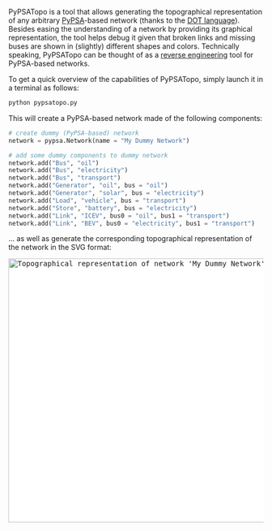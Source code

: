 PyPSATopo is a tool that allows generating the topographical representation of any arbitrary [PyPSA](https://pypsa.org)-based network (thanks to the [DOT language](https://graphviz.org/doc/info/lang.html)). Besides easing the understanding of a network by providing its graphical representation, the tool helps debug it given that broken links and missing buses are shown in (slightly) different shapes and colors. Technically speaking, PyPSATopo can be thought of as a [reverse engineering](https://en.wikipedia.org/wiki/Reverse_engineering) tool for PyPSA-based networks.

To get a quick overview of the capabilities of PyPSATopo, simply launch it in a terminal as follows:

```bash
python pypsatopo.py
```

This will create a PyPSA-based network made of the following components:

```python
# create dummy (PyPSA-based) network
network = pypsa.Network(name = "My Dummy Network")

# add some dummy components to dummy network
network.add("Bus", "oil")
network.add("Bus", "electricity")
network.add("Bus", "transport")
network.add("Generator", "oil", bus = "oil")
network.add("Generator", "solar", bus = "electricity")
network.add("Load", "vehicle", bus = "transport")
network.add("Store", "battery", bus = "electricity")
network.add("Link", "ICEV", bus0 = "oil", bus1 = "transport")
network.add("Link", "BEV", bus0 = "electricity", bus1 = "transport")
```
... as well as generate the corresponding topographical representation of the network in the SVG format:

<kbd>
   <img src = "https://raw.githubusercontent.com/ricnogfer/pypsatopo/master/resources/topography.svg" alt = "Topographical representation of network 'My Dummy Network'" style = "background-color: white;" width = 520>
</kbd>

